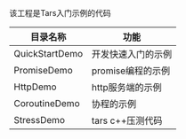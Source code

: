 该工程是Tars入门示例的代码


目录名称 |功能
-----------------|----------------
QuickStartDemo   |   开发快速入门的示例
PromiseDemo      |   promise编程的示例
HttpDemo         |   http服务端的示例
CoroutineDemo    |   协程的示例
StressDemo       |   tars c++压测代码